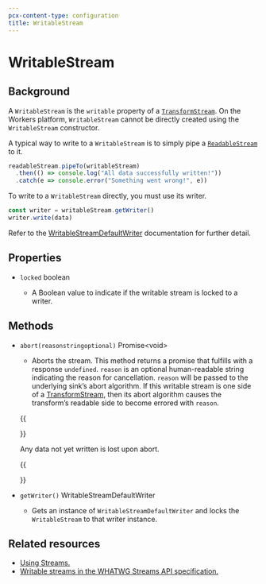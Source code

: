 ```yaml
---
pcx-content-type: configuration
title: WritableStream
---
```


# WritableStream

## Background

A `WritableStream` is the `writable` property of a [`TransformStream`](/workers/runtime-apis/streams/transformstream/). On the Workers platform, `WritableStream` cannot be directly created using the `WritableStream` constructor.

A typical way to write to a `WritableStream` is to simply pipe a [`ReadableStream`](/workers/runtime-apis/streams/readablestream/) to it.

```js
readableStream.pipeTo(writableStream)
  .then(() => console.log("All data successfully written!"))
  .catch(e => console.error("Something went wrong!", e))
```

To write to a `WritableStream` directly, you must use its writer.

```js
const writer = writableStream.getWriter()
writer.write(data)
```

Refer to the [WritableStreamDefaultWriter](/workers/runtime-apis/streams/writablestreamdefaultwriter/) documentation for further detail.

## Properties

<Definitions>

*   `locked` <Type>boolean</Type>

    *   A Boolean value to indicate if the writable stream is locked to a writer.

</Definitions>

## Methods

<Definitions>

*   <Code>abort(reason<ParamType>string</ParamType><PropMeta>optional</PropMeta>)</Code> <Type>Promise\<void></Type>

    *   Aborts the stream. This method returns a promise that fulfills with a response `undefined`. `reason` is an optional human-readable string indicating the reason for cancellation. `reason` will be passed to the underlying sink’s abort algorithm. If this writable stream is one side of a [TransformStream](/workers/runtime-apis/streams/transformstream/), then its abort algorithm causes the transform’s readable side to become errored with `reason`.

    {{<Aside type="warning" header="Warning">}}

    Any data not yet written is lost upon abort.

    {{</Aside>}}

*   `getWriter()` <TypeLink href="/runtime-apis/streams/writablestreamdefaultwriter">WritableStreamDefaultWriter</TypeLink>

    *   Gets an instance of `WritableStreamDefaultWriter` and locks the `WritableStream` to that writer instance.

</Definitions>

## Related resources

*   [Using Streams.](/workers/learning/using-streams/)
*   [Writable streams in the WHATWG Streams API specification.](https://streams.spec.whatwg.org/#ws-model)
